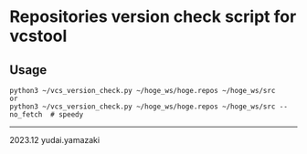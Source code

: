 # Repositories version check script for vcstool

## Usage

```
python3 ~/vcs_version_check.py ~/hoge_ws/hoge.repos ~/hoge_ws/src
or
python3 ~/vcs_version_check.py ~/hoge_ws/hoge.repos ~/hoge_ws/src --no_fetch  # speedy
```

---
2023.12 yudai.yamazaki
